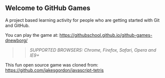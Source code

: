 ## Welcome to GitHub Games

A project based learning activity for people who are getting started with Git and GitHub.

You can play the game at: https://githubschool.github.io/github-games-dnewborg/

>> _*SUPPORTED BROWSERS*: Chrome, Firefox, Safari, Opera and IE9+_

This fun open source game was cloned from: https://github.com/jakesgordon/javascript-tetris
